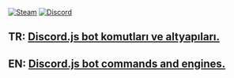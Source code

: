 [![Steam](https://img.shields.io/badge/donate-steam-blue?logo=Steam&style=flat-square)](https://steamcommunity.com/tradeoffer/new/?partner=434566573&token=g789u6Uv)
[![Discord](https://discord.com/api/guilds/817779288296128512/widget.png)](https://discord.gg/fJGtmKbuQB)
  
## TR: [Discord.js bot komutları ve altyapıları.](https://github.com/EnesKeremAYDIN/Discord.js/tree/master/TR%20(Türkçe))
## EN: [Discord.js bot commands and engines.](https://github.com/EnesKeremAYDIN/Discord.js/tree/master/EN%20(English))
